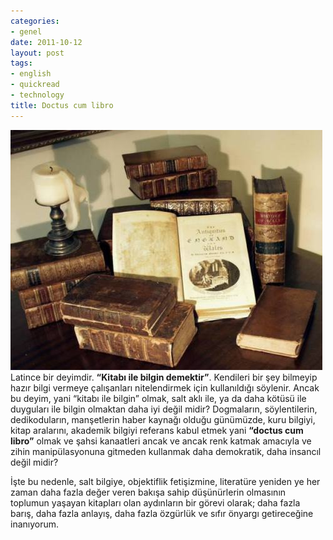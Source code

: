 ```yaml
---
categories:
- genel
date: 2011-10-12
layout: post
tags:
- english
- quickread
- technology
title: Doctus cum libro
---
```


![](/images/p7110009-grose-antique-books-with-candle-499x384.jpg "Eski kitaplar")Latince bir deyimdir. **“Kitabı ile bilgin demektir”**. Kendileri bir şey bilmeyip hazır bilgi vermeye çalışanları nitelendirmek için kullanıldığı söylenir. Ancak bu deyim, yani “kitabı ile bilgin” olmak, salt aklı ile, ya da daha kötüsü ile duyguları ile bilgin olmaktan daha iyi değil midir? Dogmaların, söylentilerin, dedikoduların, manşetlerin haber kaynağı olduğu günümüzde, kuru bilgiyi, kitap aralarını, akademik bilgiyi referans kabul etmek yani **“doctus cum libro”** olmak ve şahsi kanaatleri ancak ve ancak renk katmak amacıyla ve zihin manipülasyonuna gitmeden kullanmak daha demokratik, daha insancıl değil midir?

  

İşte bu nedenle, salt bilgiye, objektiflik fetişizmine, literatüre yeniden ye her zaman daha fazla değer veren bakışa sahip düşünürlerin olmasının toplumun yaşayan kitapları olan aydınların bir görevi olarak; daha fazla barış, daha fazla anlayış, daha fazla özgürlük ve sıfır önyargı getireceğine inanıyorum.

